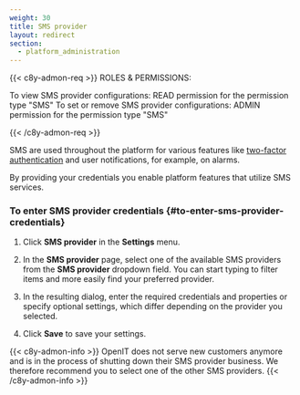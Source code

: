 ```yaml
---
weight: 30
title: SMS provider
layout: redirect
section:
  - platform_administration
---
```


{{< c8y-admon-req >}}
ROLES & PERMISSIONS:

To view SMS provider configurations: READ permission for the permission type "SMS"
To set or remove SMS provider configurations: ADMIN permission for the permission type "SMS"

{{< /c8y-admon-req >}}

SMS are used throughout the platform for various features like [two-factor authentication](/authentication/tfa) and user notifications, for example, on alarms.

By providing your credentials you enable platform features that utilize SMS services.

### To enter SMS provider credentials {#to-enter-sms-provider-credentials}

1. Click **SMS provider** in the **Settings** menu.

2. In the **SMS provider** page, select one of the available SMS providers from the **SMS provider** dropdown field. You can start typing to filter items and more easily find your preferred provider.

3. In the resulting dialog, enter the required credentials and properties or specify optional settings, which differ depending on the provider you selected.

4. Click **Save** to save your settings.

{{< c8y-admon-info >}}
OpenIT does not serve new customers anymore and is in the process of shutting down their SMS provider business. We therefore recommend you to select one of the other SMS providers.
{{< /c8y-admon-info >}}

